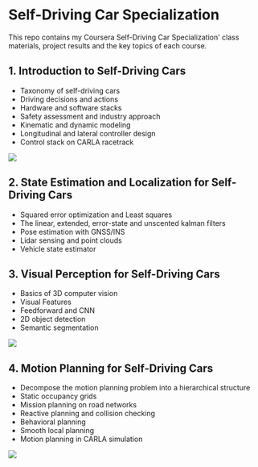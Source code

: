 # Self-Driving Car Specialization
This repo contains my Coursera Self-Driving Car Specialization' class materials, project results and the key topics of each course.

## 1. Introduction to Self-Driving Cars
- Taxonomy of self-driving cars
- Driving decisions and actions
- Hardware and software stacks
- Safety assessment and industry approach
- Kinematic and dynamic modeling
- Longitudinal and lateral controller design
- Control stack on CARLA racetrack
  
[![ ](http://img.youtube.com/vi/pvThPqJ2_lo/0.jpg)](https://youtu.be/pvThPqJ2_lo?feature=shared)

## 2. State Estimation and Localization for Self-Driving Cars
- Squared error optimization and Least squares
- The linear, extended, error-state and unscented kalman filters
- Pose estimation with GNSS/INS
- Lidar sensing and point clouds
- Vehicle state estimator
  
## 3. Visual Perception for Self-Driving Cars
- Basics of 3D computer vision
- Visual Features
- Feedforward and CNN
- 2D object detection
- Semantic segmentation

![ ](https://github.com/kuralme/Visual_Perception/final_assignment/images/fa.png "")


## 4. Motion Planning for Self-Driving Cars
- Decompose the motion planning problem into a hierarchical structure
- Static occupancy grids
- Mission planning on road networks
- Reactive planning and collision checking
- Behavioral planning
- Smooth local planning
- Motion planning in CARLA simulation
  
[![ ](http://img.youtube.com/vi/nvQEh_HwXmw/0.jpg)](https://youtu.be/nvQEh_HwXmw?feature=shared)